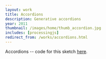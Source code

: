 ```yaml
---
layout: work
title: Accordions
description: Generative accordions
year: 2011
thumbnail: /images/home/thumb_accordion.jpg
includes: [processingjs]
redirect_from: /works/accordions.html
---
```


Accordions -- code for this sketch [here](http://www.openprocessing.org/sketch/65378).

<p>
<center>
<canvas data-processing-sources="/code/Accordion/Accordion.pde"></canvas>
</center>
</p>
